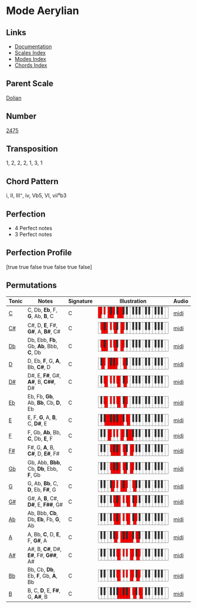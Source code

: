 # Mode Aerylian

## Links

- [Documentation](README.md)
- [Scales Index](Scales.md)
- [Modes Index](Modes.md)
- [Chords Index](Chords.md)

## Parent Scale

[Dolian](ScaleDolian.md)

## Number

[2475](https://ianring.com/musictheory/scales/2475)

## Transposition

1, 2, 2, 2, 1, 3, 1

## Chord Pattern

i, II, III⁺, iv, Vb5, VI, vii⁰b3

## Perfection

- 4 Perfect notes
- 3 Perfect notes

## Perfection Profile

[true true false true false true false]

## Permutations

| Tonic | Notes | Signature | Illustration | Audio |
|-------|-------|-----------|--------------|-------|
| [C](ModeCNaturalAerylian.md) | C, Db, **Eb**, F, **G**, Ab, **B**, C | C | ![CNaturalAerylian](ModeCNaturalAerylian.png) | [midi](https://github.com/edipermadi/music/blob/main/docs/ModeCNaturalAerylian.mid?raw=true) |
| [C#](ModeCSharpAerylian.md) | C#, D, **E**, F#, **G#**, A, **B#**, C# | C | ![CSharpAerylian](ModeCSharpAerylian.png) | [midi](https://github.com/edipermadi/music/blob/main/docs/ModeCSharpAerylian.mid?raw=true) |
| [Db](ModeDFlatAerylian.md) | Db, Ebb, **Fb**, Gb, **Ab**, Bbb, **C**, Db | C | ![DFlatAerylian](ModeDFlatAerylian.png) | [midi](https://github.com/edipermadi/music/blob/main/docs/ModeDFlatAerylian.mid?raw=true) |
| [D](ModeDNaturalAerylian.md) | D, Eb, **F**, G, **A**, Bb, **C#**, D | C | ![DNaturalAerylian](ModeDNaturalAerylian.png) | [midi](https://github.com/edipermadi/music/blob/main/docs/ModeDNaturalAerylian.mid?raw=true) |
| [D#](ModeDSharpAerylian.md) | D#, E, **F#**, G#, **A#**, B, **C##**, D# | C | ![DSharpAerylian](ModeDSharpAerylian.png) | [midi](https://github.com/edipermadi/music/blob/main/docs/ModeDSharpAerylian.mid?raw=true) |
| [Eb](ModeEFlatAerylian.md) | Eb, Fb, **Gb**, Ab, **Bb**, Cb, **D**, Eb | C | ![EFlatAerylian](ModeEFlatAerylian.png) | [midi](https://github.com/edipermadi/music/blob/main/docs/ModeEFlatAerylian.mid?raw=true) |
| [E](ModeENaturalAerylian.md) | E, F, **G**, A, **B**, C, **D#**, E | C | ![ENaturalAerylian](ModeENaturalAerylian.png) | [midi](https://github.com/edipermadi/music/blob/main/docs/ModeENaturalAerylian.mid?raw=true) |
| [F](ModeFNaturalAerylian.md) | F, Gb, **Ab**, Bb, **C**, Db, **E**, F | C | ![FNaturalAerylian](ModeFNaturalAerylian.png) | [midi](https://github.com/edipermadi/music/blob/main/docs/ModeFNaturalAerylian.mid?raw=true) |
| [F#](ModeFSharpAerylian.md) | F#, G, **A**, B, **C#**, D, **E#**, F# | C | ![FSharpAerylian](ModeFSharpAerylian.png) | [midi](https://github.com/edipermadi/music/blob/main/docs/ModeFSharpAerylian.mid?raw=true) |
| [Gb](ModeGFlatAerylian.md) | Gb, Abb, **Bbb**, Cb, **Db**, Ebb, **F**, Gb | C | ![GFlatAerylian](ModeGFlatAerylian.png) | [midi](https://github.com/edipermadi/music/blob/main/docs/ModeGFlatAerylian.mid?raw=true) |
| [G](ModeGNaturalAerylian.md) | G, Ab, **Bb**, C, **D**, Eb, **F#**, G | C | ![GNaturalAerylian](ModeGNaturalAerylian.png) | [midi](https://github.com/edipermadi/music/blob/main/docs/ModeGNaturalAerylian.mid?raw=true) |
| [G#](ModeGSharpAerylian.md) | G#, A, **B**, C#, **D#**, E, **F##**, G# | C | ![GSharpAerylian](ModeGSharpAerylian.png) | [midi](https://github.com/edipermadi/music/blob/main/docs/ModeGSharpAerylian.mid?raw=true) |
| [Ab](ModeAFlatAerylian.md) | Ab, Bbb, **Cb**, Db, **Eb**, Fb, **G**, Ab | C | ![AFlatAerylian](ModeAFlatAerylian.png) | [midi](https://github.com/edipermadi/music/blob/main/docs/ModeAFlatAerylian.mid?raw=true) |
| [A](ModeANaturalAerylian.md) | A, Bb, **C**, D, **E**, F, **G#**, A | C | ![ANaturalAerylian](ModeANaturalAerylian.png) | [midi](https://github.com/edipermadi/music/blob/main/docs/ModeANaturalAerylian.mid?raw=true) |
| [A#](ModeASharpAerylian.md) | A#, B, **C#**, D#, **E#**, F#, **G##**, A# | C | ![ASharpAerylian](ModeASharpAerylian.png) | [midi](https://github.com/edipermadi/music/blob/main/docs/ModeASharpAerylian.mid?raw=true) |
| [Bb](ModeBFlatAerylian.md) | Bb, Cb, **Db**, Eb, **F**, Gb, **A**, Bb | C | ![BFlatAerylian](ModeBFlatAerylian.png) | [midi](https://github.com/edipermadi/music/blob/main/docs/ModeBFlatAerylian.mid?raw=true) |
| [B](ModeBNaturalAerylian.md) | B, C, **D**, E, **F#**, G, **A#**, B | C | ![BNaturalAerylian](ModeBNaturalAerylian.png) | [midi](https://github.com/edipermadi/music/blob/main/docs/ModeBNaturalAerylian.mid?raw=true) |
